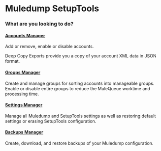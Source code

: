 # Muledump SetupTools

### What are you looking to do?

#### [Accounts Manager](accounts-manager/index.md)
Add or remove, enable or disable accounts.
 
Deep Copy Exports provide you a copy of your account XML data in JSON format.
 
#### [Groups Manager](groups-manager/manager.md)
Create and manage groups for sorting accounts into manageable groups. Enable or disable entire groups to reduce the MuleQueue worktime and processing time.

#### [Settings Manager](settings-manager.md)
Manage all Muledump and SetupTools settings as well as restoring default settings or erasing SetupTools configuration.

#### [Backups Manager](backups-manager/index.md)
Create, download, and restore backups of your Muledump configuration.
